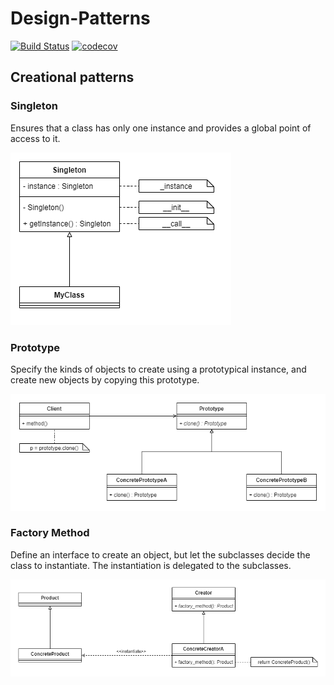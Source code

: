 # Design-Patterns

[![Build Status](https://travis-ci.org/apulps/Design-Patterns.svg?branch=main)](https://travis-ci.org/apulps/Design-Patterns)
[![codecov](https://codecov.io/gh/apulps/Design-Patterns/branch/main/graph/badge.svg?token=GNVMHFNXPU)](https://codecov.io/gh/apulps/Design-Patterns)

## Creational patterns

### Singleton
Ensures that a class has only one instance and provides a global point of access to it.

![Singleton](uml/singleton.png "Singleton")

### Prototype
Specify the kinds of objects to create using a prototypical instance, and create new objects by copying this prototype.

![Prototype](uml/prototype.png "Prototype")

### Factory Method
Define an interface to create an object, but let the subclasses decide the class to instantiate. The instantiation is delegated to the subclasses.

![Factory Method](uml/factory_method.png "Factory Method")

<!--
### Abstract Factory
### Builder
### Object Pool


## Structural patterns

### Adapter
### Facade
### Decorator
### Composite
### Bridge
### Proxy
### Flyweight
### Private Class Data


## Behavioral patterns

### Iterator
### Command
### Observer
### Mediator
### State
### Strategy
### Template method
### Chain of responsibility
### Memento
### Null Object
### Visitor
-->